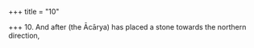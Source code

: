 +++
title = "10"

+++
10. And after (the Ācārya) has placed a stone towards the northern direction,
